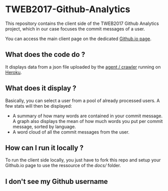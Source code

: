 # TWEB2017-Github-Analytics
This repository contains the client side of the TWEB2017 Github Analytics project, which in our case focuses the commit messages of a user.

You can access the main client page on the dedicated [Github.io page](https://rhod3.github.io/TWEB2017-Github-Analytics/).

## What does the code do ?
It displays data from a json file uploaded by the [agent / crawler](https://github.com/Rhod3/TWEB2017-Github-Analytics-Server) running on [Heroku](https://www.heroku.com/).

## What does it display ?
Basically, you can select a user from a pool of already processed users. A few stats will then be displayed:
* A summary of how many words are contained in your commit message. A graph also displays the mean of how much words you put per commit message, sorted by language.
* A word cloud of all the commit messages from the user.

## How can I run it locally ?
To run the client side locally, you just have to fork this repo and setup your Github.io page to use the ressource of the *docs/* folder.

## I don't see my Github username